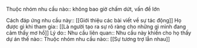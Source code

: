 Thuộc nhóm nhu cầu nào:: không bao giờ chấm dứt, vấn đề lớn



Cách đáp ứng nhu cầu này:: [[Giới thiệu các bài viết về sự tác động]]
Họ được gì khi tham gia:: [[Là người tạo ra sự rõ ràng cho những gì mình đang cảm thấy mơ hồ]]
Lý do:: 
Nhu cầu liên quan:: 
Nhu cầu này khiến cho họ thấy dự án thế nào:: 
Thuộc nhóm nhu cầu nào:: [[Sự tương trợ lẫn nhau]]
